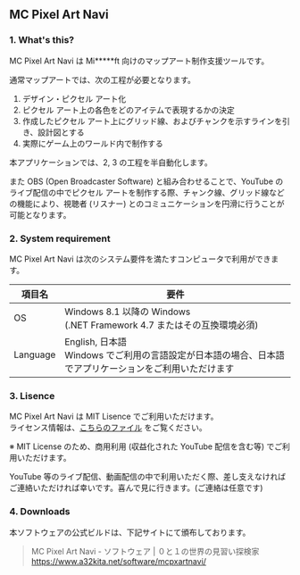 ## MC Pixel Art Navi

### 1. What's this?
 MC Pixel Art Navi は Mi*****ft 向けのマップアート制作支援ツールです。

 通常マップアートでは、次の工程が必要となります。
 1. デザイン・ピクセル アート化
 2. ピクセル アート上の各色をどのアイテムで表現するかの決定
 3. 作成したピクセル アート上にグリッド線、およびチャンクを示すラインを引き、設計図とする
 4. 実際にゲーム上のワールド内で制作する

 本アプリケーションでは、2, 3 の工程を半自動化します。

 また OBS (Open Broadcaster Software) と組み合わせることで、YouTube のライブ配信の中でピクセル アートを制作する際、チャンク線、グリッド線などの機能により、視聴者 (リスナー) とのコミュニケーションを円滑に行うことが可能となります。

### 2. System requirement
 MC Pixel Art Navi は次のシステム要件を満たすコンピュータで利用ができます。

 | 項目名   | 要件                                                                   |
 |---------|------------------------------------------------------------------------|
 | OS      | Windows 8.1 以降の Windows<br>(.NET Framework 4.7 またはその互換環境必須) |
 | Language| English, 日本語<br>Windows でご利用の言語設定が日本語の場合、日本語でアプリケーションをご利用いただけます |

### 3. Lisence
 MC Pixel Art Navi は MIT Lisence でご利用いただけます。  
 ライセンス情報は、[こちらのファイル](LICENSE) をご覧ください。

 ※ MIT License のため、商用利用 (収益化された YouTube 配信を含む等) でご利用いただけます。

 YouTube 等のライブ配信、動画配信の中で利用いただく際、差し支えなければご連絡いただければ幸いです。喜んで見に行きます。(ご連絡は任意です)

### 4. Downloads
 本ソフトウェアの公式ビルドは、下記サイトにて頒布しております。  

> MC Pixel Art Navi - ソフトウェア | ０と１の世界の見習い探検家  
> https://www.a32kita.net/software/mcpxartnavi/
